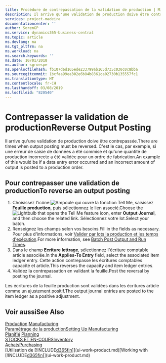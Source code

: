 ```yaml
---
title: Procédure de contrepassation de la validation de production | Microsoft Docs
description: Il arrive qu'une validation de production doive être contrepassée. C'est le cas, par exemple, si une erreur de saisie de données a été commise et qu'une quantité de production incorrecte a été validée pour un ordre de fabrication.
services: project-madeira
documentationcenter: ''
author: SorenGP
ms.service: dynamics365-business-central
ms.topic: article
ms.devlang: na
ms.tgt_pltfrm: na
ms.workload: na
ms.search.keywords: ''
ms.date: 10/01/2018
ms.author: sgroespe
ms.openlocfilehash: fb107d6d165ede233799ab165d735c030c0c8bba
ms.sourcegitcommit: 1bcfaa99ea302e6b84b8361ca02730b135557fc1
ms.translationtype: HT
ms.contentlocale: fr-CH
ms.lasthandoff: 03/08/2019
ms.locfileid: "820540"
---
```

# <a name="reverse-output-posting"></a><span data-ttu-id="1bc33-104">Contrepasser la validation de production</span><span class="sxs-lookup"><span data-stu-id="1bc33-104">Reverse Output Posting</span></span>
<span data-ttu-id="1bc33-105">Il arrive qu'une validation de production doive être contrepassée.</span><span class="sxs-lookup"><span data-stu-id="1bc33-105">There are times when output posting must be reversed.</span></span> <span data-ttu-id="1bc33-106">C'est le cas, par exemple, si une erreur de saisie de données a été commise et qu'une quantité de production incorrecte a été validée pour un ordre de fabrication.</span><span class="sxs-lookup"><span data-stu-id="1bc33-106">An example of this would be if a data entry error occurred and an incorrect amount of output is posted to a production order.</span></span>  

## <a name="to-reverse-an-output-posting"></a><span data-ttu-id="1bc33-107">Pour contrepasser une validation de production</span><span class="sxs-lookup"><span data-stu-id="1bc33-107">To reverse an output posting</span></span>  
1.  <span data-ttu-id="1bc33-108">Choisissez l'icône ![Ampoule qui ouvre la fonction Tell Me](media/ui-search/search_small.png "Dites-moi ce que vous voulez faire"), saisissez **Feuille production**, puis sélectionnez le lien associé.</span><span class="sxs-lookup"><span data-stu-id="1bc33-108">Choose the ![Lightbulb that opens the Tell Me feature](media/ui-search/search_small.png "Tell me what you want to do") icon, enter **Output Journal**, and then choose the related link.</span></span> <span data-ttu-id="1bc33-109">Sélectionnez votre lot.</span><span class="sxs-lookup"><span data-stu-id="1bc33-109">Select your batch.</span></span>  
2. <span data-ttu-id="1bc33-110">Renseignez les champs selon vos besoins.</span><span class="sxs-lookup"><span data-stu-id="1bc33-110">Fill in the fields as necessary.</span></span> <span data-ttu-id="1bc33-111">Pour plus d'informations, voir [Valider par lots la production et les temps d'exécution](production-how-to-post-output-quantity.md).</span><span class="sxs-lookup"><span data-stu-id="1bc33-111">For more information, see [Batch Post Output and Run Times](production-how-to-post-output-quantity.md).</span></span>
3.  <span data-ttu-id="1bc33-112">Dans le champ **Ecriture lettrage**, sélectionnez l'écriture comptable article associée.</span><span class="sxs-lookup"><span data-stu-id="1bc33-112">In the **Applies-To Entry** field, select the associated item ledger entry.</span></span> <span data-ttu-id="1bc33-113">Cette action contrepasse les écritures comptables capacité et article.</span><span class="sxs-lookup"><span data-stu-id="1bc33-113">This reverses the capacity and item ledger entries.</span></span>  
4. <span data-ttu-id="1bc33-114">Validez la contrepassation en validant la feuille.</span><span class="sxs-lookup"><span data-stu-id="1bc33-114">Post the reversal by posting the journal.</span></span>  

<span data-ttu-id="1bc33-115">Les écritures de la feuille production sont validées dans les écritures article comme un ajustement positif.</span><span class="sxs-lookup"><span data-stu-id="1bc33-115">The output journal entries are posted to the item ledger as a positive adjustment.</span></span>  

## <a name="see-also"></a><span data-ttu-id="1bc33-116">Voir aussi</span><span class="sxs-lookup"><span data-stu-id="1bc33-116">See Also</span></span>  
 <span data-ttu-id="1bc33-117">[Production](production-manage-manufacturing.md)  </span><span class="sxs-lookup"><span data-stu-id="1bc33-117">[Manufacturing](production-manage-manufacturing.md)  </span></span>  
 [<span data-ttu-id="1bc33-118">Paramétrage de la production</span><span class="sxs-lookup"><span data-stu-id="1bc33-118">Setting Up Manufacturing</span></span>](production-configure-production-processes.md)  
 <span data-ttu-id="1bc33-119">[Planifié](production-planning.md)    </span><span class="sxs-lookup"><span data-stu-id="1bc33-119">[Planning](production-planning.md)    </span></span>  
 [<span data-ttu-id="1bc33-120">STOCKS ET EN-COURS</span><span class="sxs-lookup"><span data-stu-id="1bc33-120">Inventory</span></span>](inventory-manage-inventory.md)  
 [<span data-ttu-id="1bc33-121">Achats</span><span class="sxs-lookup"><span data-stu-id="1bc33-121">Purchasing</span></span>](purchasing-manage-purchasing.md)  
 <span data-ttu-id="1bc33-122">[Utilisation de [!INCLUDE[d365fin](includes/d365fin_md.md)]](ui-work-product.md)</span><span class="sxs-lookup"><span data-stu-id="1bc33-122">[Working with [!INCLUDE[d365fin](includes/d365fin_md.md)]](ui-work-product.md)</span></span>  
